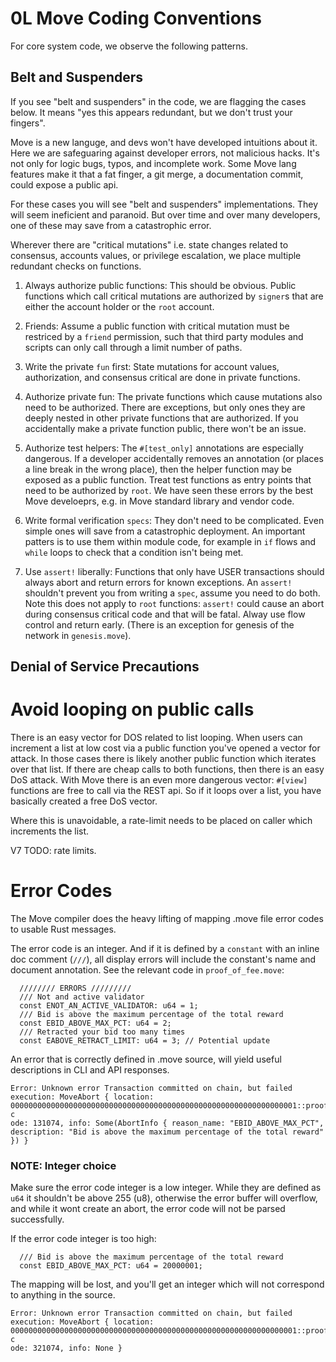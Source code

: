 # 0L Move Coding Conventions
For core system code, we observe the following patterns.

## Belt and Suspenders

If you see "belt and suspenders" in the code, we are flagging the cases below. It means "yes this appears redundant, but we don't trust your fingers".

 Move is a new languge, and devs won't have developed intuitions about it. Here we are safeguaring against developer errors, not malicious hacks. It's not only for logic bugs, typos, and incomplete work. Some  Move lang features make it that a fat finger, a git merge, a documentation commit, could expose a public api.

For these cases you will see "belt and suspenders" implementations. They will seem ineficient and paranoid. But over time and over many developers, one of these may save from a catastrophic error.

Wherever there are "critical mutations" i.e. state changes related to consensus, accounts values, or privilege escalation, we place multiple redundant checks on functions.


1. Always authorize public functions: This should be obvious. Public functions which call critical mutations are authorized by `signer`s that are either the account holder or the `root` account.

2. Friends: Assume a public function with critical mutation must be restriced by a `friend` permission, such that third party modules and scripts can only call through a limit number of paths.

3. Write the private `fun` first: State mutations for account values, authorization, and consensus critical are done in private functions.

4. Authorize private fun: The private functions which cause mutations also need to be authorized. There are exceptions, but only ones they are deeply nested in other private functions that are authorized. If you accidentally make a private function public, there won't be an issue.

5. Authorize test helpers: The `#[test_only]` annotations are especially dangerous. If a developer accidentally removes an annotation (or places a line break in the wrong place), then the helper function may be exposed as a public function. Treat test functions as entry points that need to be authorized by `root`. We have seen these errors by the best Move develoeprs, e.g. in Move standard library and vendor code.

6. Write formal verification `specs`: They don't need to be complicated. Even simple ones will save from a catastrophic deployment. An important patters is to use them within module code, for example in `if` flows and `while` loops to check that a condition isn't being met.

7. Use `assert!` liberally:  Functions that only have USER transactions should always abort and return errors for known exceptions. An `assert!` shouldn't prevent you from writing a `spec`, assume you need to do both. Note this does not apply to `root` functions: `assert!` could cause an abort during consensus critical code and that will be fatal. Alway use flow control and return early. (There is an exception for genesis of the network in `genesis.move`).

## Denial of Service Precautions

# Avoid looping on public calls
There is an easy vector for DOS related to list looping. When users can increment a list at low cost via a public function you've opened a vector for attack. In those cases there is likely another public function which iterates over that list. If there are cheap calls to both functions, then there is an easy DoS attack. With Move there is an even more dangerous vector:  `#[view]` functions are free to call via the REST api. So if it loops over a list, you have basically created a free DoS vector.

Where this is unavoidable, a rate-limit needs to be placed on caller which increments the list.

V7 TODO: rate limits.

# Error Codes

The Move compiler does the heavy lifting of mapping .move file error codes to usable Rust messages.

The error code is an integer. And if it is defined by a `constant` with an inline doc comment (`///`), all display errors will include the constant's name and document annotation. See the relevant code in `proof_of_fee.move`:
```
  //////// ERRORS /////////
  /// Not and active validator
  const ENOT_AN_ACTIVE_VALIDATOR: u64 = 1;
  /// Bid is above the maximum percentage of the total reward
  const EBID_ABOVE_MAX_PCT: u64 = 2;
  /// Retracted your bid too many times
  const EABOVE_RETRACT_LIMIT: u64 = 3; // Potential update
```

An error that is correctly defined in .move source, will yield useful descriptions in CLI and API responses.
```
Error: Unknown error Transaction committed on chain, but failed execution: MoveAbort { location: 0000000000000000000000000000000000000000000000000000000000000001::proof_of_fee, c
ode: 131074, info: Some(AbortInfo { reason_name: "EBID_ABOVE_MAX_PCT", description: "Bid is above the maximum percentage of the total reward" }) }
```

### NOTE: Integer choice
Make sure the error code integer is a low integer. While they are defined as `u64` it shouldn't be above 255 (u8), otherwise the error buffer will overflow, and while it wont create an abort, the error code will not be parsed successfully.


If the error code integer is too high:

```
  /// Bid is above the maximum percentage of the total reward
  const EBID_ABOVE_MAX_PCT: u64 = 20000001;
```

The mapping will be lost, and you'll get an integer which will not correspond to anything in the source.
```
Error: Unknown error Transaction committed on chain, but failed execution: MoveAbort { location: 0000000000000000000000000000000000000000000000000000000000000001::proof_of_fee, c
ode: 321074, info: None }
```